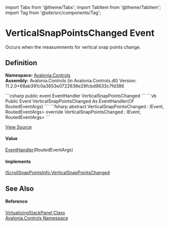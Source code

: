 import Tabs from '@theme/Tabs'; 
import TabItem from '@theme/TabItem'; 
import Tag from '@site/src/components/Tag'; 

# VerticalSnapPointsChanged Event


Occurs when the measurements for vertical snap points change.



## Definition
**Namespace:** <a href="N_Avalonia_Controls">Avalonia.Controls</a>  
**Assembly:** Avalonia.Controls (in Avalonia.Controls.dll) Version: 11.2.0+68ab391c0a3653e0722638e29fcbd9633c7fd386

<Tabs groupId="api-code-preview">
<TabItem value="csharp" label="C#">
```csharp
public event EventHandler<RoutedEventArgs> VerticalSnapPointsChanged
```
</TabItem>
<TabItem value="vb" label="VB">
```vb
Public Event VerticalSnapPointsChanged As EventHandler(Of RoutedEventArgs)
```
</TabItem>
<TabItem value="fsharp" label="F#">
```fsharp
abstract VerticalSnapPointsChanged : IEvent<EventHandler<RoutedEventArgs>,
    RoutedEventArgs>
override VerticalSnapPointsChanged : IEvent<EventHandler<RoutedEventArgs>,
    RoutedEventArgs>
```
</TabItem>
</Tabs>



<a href="https://github.com/AvaloniaUI/Avalonia/tree/master/srcAvalonia.Controls/VirtualizingStackPanel.cs" title="View the source code">View Source</a>



#### Value
<a href="https://learn.microsoft.com/dotnet/api/system.eventhandler-1" target="_blank" rel="noopener noreferrer">EventHandler</a>(RoutedEventArgs)

#### Implements
<a href="E_Avalonia_Controls_Primitives_IScrollSnapPointsInfo_VerticalSnapPointsChanged">IScrollSnapPointsInfo.VerticalSnapPointsChanged</a>  


## See Also


#### Reference
<a href="T_Avalonia_Controls_VirtualizingStackPanel">VirtualizingStackPanel Class</a>  
<a href="N_Avalonia_Controls">Avalonia.Controls Namespace</a>  
